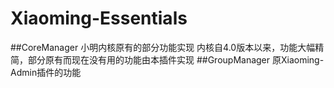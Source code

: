 # Xiaoming-Essentials
##CoreManager
  小明内核原有的部分功能实现
  内核自4.0版本以来，功能大幅精简，部分原有而现在没有用的功能由本插件实现
##GroupManager
  原Xiaoming-Admin插件的功能
